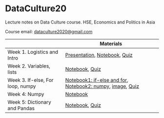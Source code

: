 # DataCulture20
Lecture notes on Data Culture course. HSE, Economics and Politics in Asia

Course email: dataculture2020@gmail.com

|         | Materials     |
| ------- | ------------- |
| Week 1. Logistics and Intro  | [Presentation](https://docs.google.com/presentation/d/1vN23KKk7OWdoL-mRhW2JvpUHvmMCfsaul3EaxGK3SxQ/edit?usp=sharing), [Notebook](https://colab.research.google.com/drive/1hZVQMz-ZiBULGzdnT6ZgpPvZu_wg67Zz), [Quiz](https://forms.gle/P5CWq52cR4Cugbzn7)  |
| Week 2. Variables, lists | [Notebook](https://colab.research.google.com/drive/1HiZ9gQOO1jbTS3VGdYJMejBEhXHfVeIj), [Quiz](https://forms.gle/quk5RoKA4XNaP2Rn9)|
|Week 3. If-else, For loop, numpy | [Notebook1: if-else and for](https://colab.research.google.com/drive/1L-TAYRo5t23Cm8CF9z3gKxzmzyzQyKUZ), [Notebook2: numpy](https://drive.google.com/file/d/1krK47zzILf856msoJ4u6MSLNdBRi2Bae/view?usp=sharing), [image](https://drive.google.com/file/d/1Z5I7pfPfDkQx2HKg4QL94_xRHytk1fLb/view?usp=sharing), [Quiz](https://forms.gle/wdciaCvmYXZTzbwr5)|
| Week 4: Numpy | [Notebook](https://drive.google.com/file/d/1JnFFVN1Mk_1yfzgVc8bqoDECBHmz6TLK/view?usp=sharing)|
| Week 5: Dictionary and Pandas | [Notebook](https://colab.research.google.com/drive/1nyqvjaNf38eMLHB1jX_E_xeFY2INkYn8), [Quiz](https://docs.google.com/forms/d/e/1FAIpQLSdEvGhYM7AfZHdFrZmSNrF3lSriej6r8plcPdglLl2LR6PocA/viewform?usp=sf_link)|
